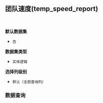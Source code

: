## 团队速度(temp_speed_report) <!-- {docsify-ignore-all} -->



<br>
<p class="panel-title"><b>默认数据集</b></p>

* `否`

<p class="panel-title"><b>数据集类型</b></p>

* `实体逻辑`

<p class="panel-title"><b>选择列级别</b></p>

* `默认（全部查询列）`




### 数据查询
